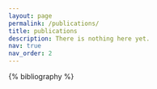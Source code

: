 ```yaml
---
layout: page
permalink: /publications/
title: publications
description: There is nothing here yet.
nav: true
nav_order: 2
---
```


<!-- _pages/publications.md -->
<div class="publications">

{% bibliography %}

</div>

